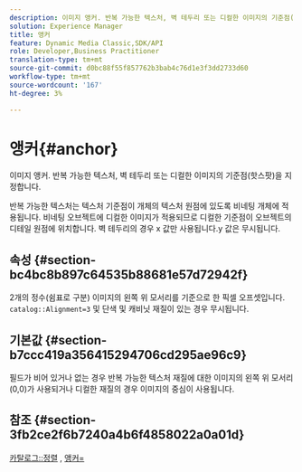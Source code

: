 ```yaml
---
description: 이미지 앵커. 반복 가능한 텍스처, 벽 테두리 또는 디컬한 이미지의 기준점(핫스팟)을 지정합니다.
solution: Experience Manager
title: 앵커
feature: Dynamic Media Classic,SDK/API
role: Developer,Business Practitioner
translation-type: tm+mt
source-git-commit: d0bc88f55f857762b3bab4c76d1e3f3dd2733d60
workflow-type: tm+mt
source-wordcount: '167'
ht-degree: 3%

---
```



# 앵커{#anchor}

이미지 앵커. 반복 가능한 텍스처, 벽 테두리 또는 디컬한 이미지의 기준점(핫스팟)을 지정합니다.

반복 가능한 텍스처는 텍스처 기준점이 개체의 텍스처 원점에 있도록 비네팅 개체에 적용됩니다. 비네팅 오브젝트에 디컬한 이미지가 적용되므로 디컬한 기준점이 오브젝트의 디테일 원점에 위치합니다. 벽 테두리의 경우 x 값만 사용됩니다.y 값은 무시됩니다.

## 속성 {#section-bc4bc8b897c64535b88681e57d72942f}

2개의 정수(쉼표로 구분) 이미지의 왼쪽 위 모서리를 기준으로 한 픽셀 오프셋입니다. `catalog::Alignment=3` 및 단색 및 캐비닛 재질이 있는 경우 무시됩니다.

## 기본값 {#section-b7ccc419a356415294706cd295ae96c9}

필드가 비어 있거나 없는 경우 반복 가능한 텍스처 재질에 대한 이미지의 왼쪽 위 모서리(0,0)가 사용되거나 디컬한 재질의 경우 이미지의 중심이 사용됩니다.

## 참조 {#section-3fb2ce2f6b7240a4b6f4858022a0a01d}

[카탈로그::정렬](../../../../../ir-api/material-cat/image-rendering-api-ref/c-ir-material-catalog/c-ir-material-data-reference/r-ir-alignment.md#reference-e52152e8dc244d0aa13b40c615d0f399) ,  [앵커=](../../../../../ir-api/http-protocol/image-rendering-api-ref/c-ir-http-protocol-ref/c-ir-http-protocol-command-reference/r-ir-http-anchor.md#reference-d53923d785c9442997dc7f2199524c26)
